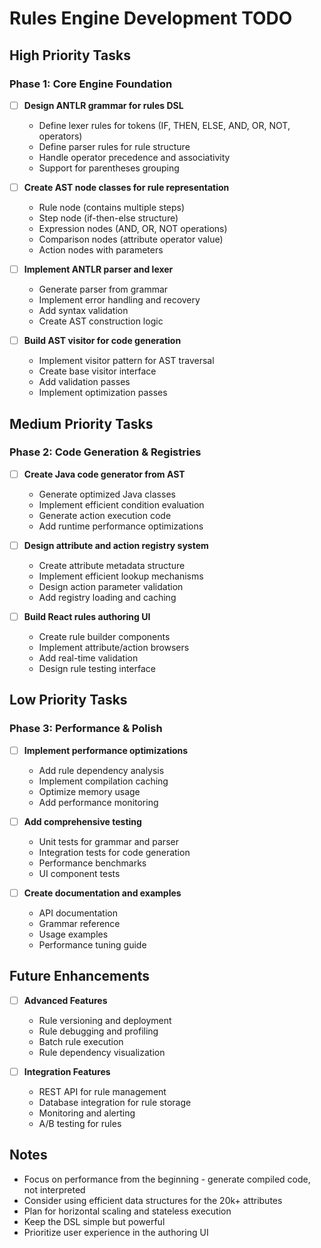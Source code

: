 # Rules Engine Development TODO

## High Priority Tasks

### Phase 1: Core Engine Foundation

- [ ] **Design ANTLR grammar for rules DSL**
  - Define lexer rules for tokens (IF, THEN, ELSE, AND, OR, NOT, operators)
  - Define parser rules for rule structure
  - Handle operator precedence and associativity
  - Support for parentheses grouping

- [ ] **Create AST node classes for rule representation**
  - Rule node (contains multiple steps)
  - Step node (if-then-else structure)
  - Expression nodes (AND, OR, NOT operations)
  - Comparison nodes (attribute operator value)
  - Action nodes with parameters

- [ ] **Implement ANTLR parser and lexer**
  - Generate parser from grammar
  - Implement error handling and recovery
  - Add syntax validation
  - Create AST construction logic

- [ ] **Build AST visitor for code generation**
  - Implement visitor pattern for AST traversal
  - Create base visitor interface
  - Add validation passes
  - Implement optimization passes

## Medium Priority Tasks

### Phase 2: Code Generation & Registries

- [ ] **Create Java code generator from AST**
  - Generate optimized Java classes
  - Implement efficient condition evaluation
  - Generate action execution code
  - Add runtime performance optimizations

- [ ] **Design attribute and action registry system**
  - Create attribute metadata structure
  - Implement efficient lookup mechanisms
  - Design action parameter validation
  - Add registry loading and caching

- [ ] **Build React rules authoring UI**
  - Create rule builder components
  - Implement attribute/action browsers
  - Add real-time validation
  - Design rule testing interface

## Low Priority Tasks

### Phase 3: Performance & Polish

- [ ] **Implement performance optimizations**
  - Add rule dependency analysis
  - Implement compilation caching
  - Optimize memory usage
  - Add performance monitoring

- [ ] **Add comprehensive testing**
  - Unit tests for grammar and parser
  - Integration tests for code generation
  - Performance benchmarks
  - UI component tests

- [ ] **Create documentation and examples**
  - API documentation
  - Grammar reference
  - Usage examples
  - Performance tuning guide

## Future Enhancements

- [ ] **Advanced Features**
  - Rule versioning and deployment
  - Rule debugging and profiling
  - Batch rule execution
  - Rule dependency visualization

- [ ] **Integration Features**
  - REST API for rule management
  - Database integration for rule storage
  - Monitoring and alerting
  - A/B testing for rules

## Notes

- Focus on performance from the beginning - generate compiled code, not interpreted
- Consider using efficient data structures for the 20k+ attributes
- Plan for horizontal scaling and stateless execution
- Keep the DSL simple but powerful
- Prioritize user experience in the authoring UI
